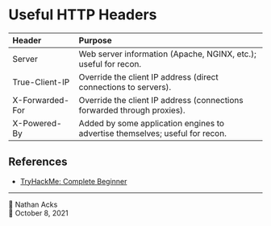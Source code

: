# Useful HTTP Headers

| Header          | Purpose                                                                      |
|:--------------- |:---------------------------------------------------------------------------- |
| Server          | Web server information (Apache, NGINX, etc.); useful for recon.              |
| True-Client-IP  | Override the client IP address (direct connections to servers).              |
| X-Forwarded-For | Override the client IP address (connections forwarded through proxies).      |
| X-Powered-By    | Added by some application engines to advertise themselves; useful for recon. |

## References

* [TryHackMe: Complete Beginner](tryhackme-complete-beginner.md)

- - - -

👤 Nathan Acks  
📅 October 8, 2021
